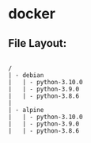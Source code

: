 # docker

## File Layout:

```

/
| - debian
|   | - python-3.10.0
|   | - python-3.9.0
|   | - python-3.8.6
|      
| - alpine
|   | - python-3.10.0
|   | - python-3.9.0
|   | - python-3.8.6
```
